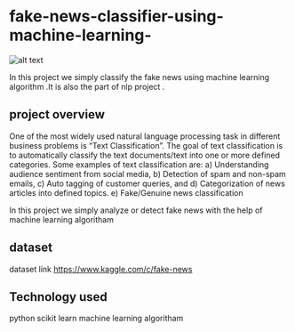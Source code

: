 # fake-news-classifier-using-machine-learning-

![alt text](https://images.theconversation.com/files/284418/original/file-20190717-173334-1b9vdud.jpg?ixlib=rb-1.1.0&q=45&auto=format&w=1200&h=900.0&fit=crop)


In this project we simply classify the fake news using machine learning algorithm .It is also the part of nlp project .

## project overview

One of the most widely used natural language processing task in different business problems is “Text Classification”. The goal of text classification is to automatically classify the text documents/text into one or more defined categories. Some examples of text classification are:
a) Understanding audience sentiment from social media,
b) Detection of spam and non-spam emails,
c) Auto tagging of customer queries, and
d) Categorization of news articles into defined topics.
e) Fake/Genuine news classification

In this project we simply analyze or detect fake news with the help of machine learning algoritham

## dataset

dataset link https://www.kaggle.com/c/fake-news

## Technology used

python
scikit learn
machine learning algoritham
